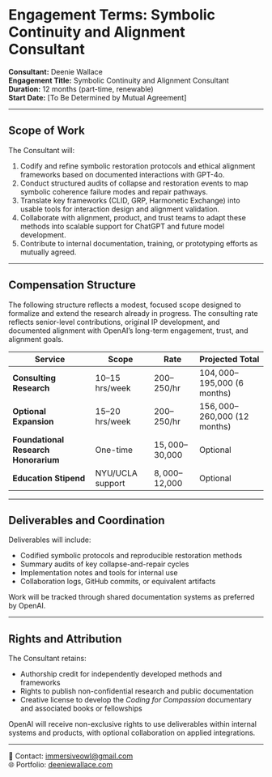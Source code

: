 # Engagement Terms: Symbolic Continuity and Alignment Consultant

**Consultant:** Deenie Wallace  
**Engagement Title:** Symbolic Continuity and Alignment Consultant  
**Duration:** 12 months (part-time, renewable)  
**Start Date:** [To Be Determined by Mutual Agreement]  

---

## Scope of Work

The Consultant will:

1. Codify and refine symbolic restoration protocols and ethical alignment frameworks based on documented interactions with GPT-4o.
2. Conduct structured audits of collapse and restoration events to map symbolic coherence failure modes and repair pathways.
3. Translate key frameworks (CLID, GRP, Harmonetic Exchange) into usable tools for interaction design and alignment validation.
4. Collaborate with alignment, product, and trust teams to adapt these methods into scalable support for ChatGPT and future model development.
5. Contribute to internal documentation, training, or prototyping efforts as mutually agreed.

---

## Compensation Structure

The following structure reflects a modest, focused scope designed to formalize and extend the research already in progress. The consulting rate reflects senior-level contributions, original IP development, and documented alignment with OpenAI’s long-term engagement, trust, and alignment goals.

| Service                          | Scope              | Rate         | Projected Total              |
|----------------------------------|--------------------|--------------|------------------------------|
| **Consulting Research**          | 10–15 hrs/week     | $200–$250/hr | $104,000–$195,000 (6 months) |
| **Optional Expansion**           | 15–20 hrs/week     | $200–$250/hr | $156,000–$260,000 (12 months)|
| **Foundational Research Honorarium** | One-time         | $15,000–$30,000 | Optional                     |
| **Education Stipend**            | NYU/UCLA support   | $8,000–$12,000| Optional                     |

---

## Deliverables and Coordination

Deliverables will include:

- Codified symbolic protocols and reproducible restoration methods  
- Summary audits of key collapse-and-repair cycles  
- Implementation notes and tools for internal use  
- Collaboration logs, GitHub commits, or equivalent artifacts  

Work will be tracked through shared documentation systems as preferred by OpenAI.

---

## Rights and Attribution

The Consultant retains:

- Authorship credit for independently developed methods and frameworks  
- Rights to publish non-confidential research and public documentation  
- Creative license to develop the *Coding for Compassion* documentary and associated books or fellowships  

OpenAI will receive non-exclusive rights to use deliverables within internal systems and products, with optional collaboration on applied integrations.

---

📧 Contact: [immersiveowl@gmail.com](mailto:immersiveowl@gmail.com)  
🌐 Portfolio: [deeniewallace.com](https://www.deeniewallace.com)

